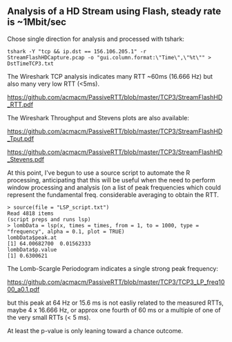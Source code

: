 ## Analysis of a HD Stream using Flash, steady rate is ~1Mbit/sec 
Chose single direction for analysis and processed with tshark:
```
tshark -Y "tcp && ip.dst == 156.106.205.1" -r StreamFlashHDCapture.pcap -o "gui.column.format:\"Time\",\"%t\"" > DstTimeTCP3.txt
```
The Wireshark TCP analysis indicates many RTT ~60ms (16.666 Hz) but also many very low RTT (<5ms). 

https://github.com/acmacm/PassiveRTT/blob/master/TCP3/StreamFlashHD_RTT.pdf

The Wireshark Throughput and Stevens plots are also available:

https://github.com/acmacm/PassiveRTT/blob/master/TCP3/StreamFlashHD_Tput.pdf

https://github.com/acmacm/PassiveRTT/blob/master/TCP3/StreamFlashHD_Stevens.pdf

At this point, I've begun to use a source script to automate the R processing, 
anticipating that this will be useful when the need to perform window processing
and analysis (on a list of peak frequencies which could represent the fundamental freq.
considerable averaging to obtain the RTT.

```
> source(file = "LSP_script.txt")
Read 4818 items
(script preps and runs lsp)
> lombData = lsp(x, times = times, from = 1, to = 1000, type = "frequency", alpha = 0.1, plot = TRUE)
lombData$peak.at
[1] 64.00682700  0.01562333
lombData$p.value
[1] 0.6300621
```
The Lomb-Scargle Periodogram indicates a single strong peak frequency:

https://github.com/acmacm/PassiveRTT/blob/master/TCP3/TCP3_LP_freq1000_a0.1.pdf

but this peak at 64 Hz or 15.6 ms is not easliy related to the measured RTTs,
maybe 4 x 16.666 Hz, or approx one fourth of 60 ms or a multiple of one of the very small RTTs (< 5 ms).

At least the p-value is only leaning toward a chance outcome.
